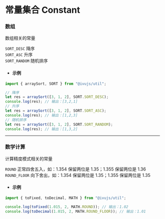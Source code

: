 # 常量集合 Constant

### 数组

数组相关的常量

`SORT_DESC` 降序  
`SORT_ASC` 升序  
`SORT_RANDOM` 随机排序

- #### 示例

```javascript
import { arraySort, SORT } from "@ivujs/util";

// 降序
let res = arraySort([3, 1, 2], SORT.SORT_DESC);
console.log(res); // 输出：[3,2,1]
// 升序
let res = arraySort([3, 1, 2], SORT.SORT_ASC);
console.log(res); // 输出：[1,2,3]
// 随机排序
let res = arraySort([3, 1, 2], SORT.SORT_RANDOM);
console.log(res); // 输出：[1,3,2]
```

---

### 数学计算

计算精度模式相关的常量

`ROUND` 正常四舍五入，如：1.354 保留两位是 1.35；1.355 保留两位是 1.36  
`ROUND_FLOOR` 向下舍出，如：1.354 保留两位是 1.35；1.355 保留两位是 1.35

- #### 示例

```javascript
import { toFixed, toDecimal, MATH } from "@ivujs/util";

console.log(toFixed(1.015, 2, MATH.ROUND)); // 输出：1.02
console.log(toDecimal(1.015, 2, MATH.ROUND_FLOOR)); // 输出：1.01
```

